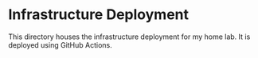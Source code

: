 # Infrastructure Deployment

This directory houses the infrastructure deployment for my home lab. It is deployed using GitHub Actions.
